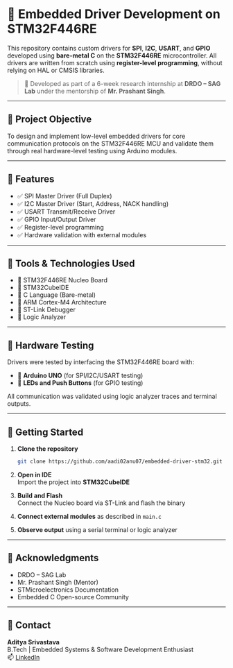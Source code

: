 # 🧠 Embedded Driver Development on STM32F446RE

This repository contains custom drivers for **SPI**, **I2C**, **USART**, and **GPIO** developed using **bare-metal C** on the **STM32F446RE** microcontroller. All drivers are written from scratch using **register-level programming**, without relying on HAL or CMSIS libraries.

> 🔬 Developed as part of a 6-week research internship at **DRDO – SAG Lab** under the mentorship of **Mr. Prashant Singh**.

---

## 📌 Project Objective

To design and implement low-level embedded drivers for core communication protocols on the STM32F446RE MCU and validate them through real hardware-level testing using Arduino modules.

---

## 🔧 Features

- ✅ SPI Master Driver (Full Duplex)
- ✅ I2C Master Driver (Start, Address, NACK handling)
- ✅ USART Transmit/Receive Driver
- ✅ GPIO Input/Output Driver
- ✅ Register-level programming
- ✅ Hardware validation with external modules

---

## 🧰 Tools & Technologies Used

- 🔹 STM32F446RE Nucleo Board
- 🔹 STM32CubeIDE
- 🔹 C Language (Bare-metal)
- 🔹 ARM Cortex-M4 Architecture
- 🔹 ST-Link Debugger
- 🔹 Logic Analyzer

---

## 🧪 Hardware Testing

Drivers were tested by interfacing the STM32F446RE board with:

- 🔸 **Arduino UNO** (for SPI/I2C/USART testing)
- 🔸 **LEDs and Push Buttons** (for GPIO testing)

All communication was validated using logic analyzer traces and terminal outputs.

---

## 🚀 Getting Started

1. **Clone the repository**
   ```bash
   git clone https://github.com/aadi02anu07/embedded-driver-stm32.git
   ```

2. **Open in IDE**  
   Import the project into **STM32CubeIDE**

3. **Build and Flash**  
   Connect the Nucleo board via ST-Link and flash the binary

4. **Connect external modules** as described in `main.c`

5. **Observe output** using a serial terminal or logic analyzer

---

## 🙌 Acknowledgments

- DRDO – SAG Lab  
- Mr. Prashant Singh (Mentor)  
- STMicroelectronics Documentation  
- Embedded C Open-source Community

---

## 📧 Contact

**Aditya Srivastava**  
B.Tech | Embedded Systems & Software Development Enthusiast  
📫 [LinkedIn](https://www.linkedin.com/in/aditya-srivastava-069b53287/)
